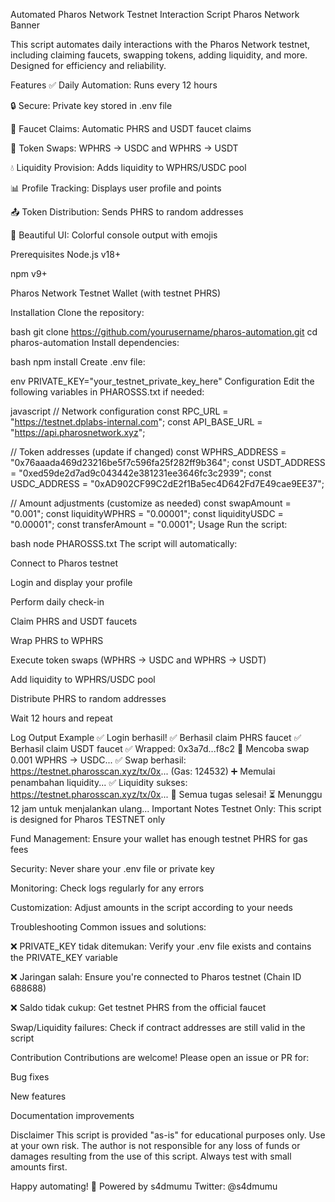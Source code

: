 Automated Pharos Network Testnet Interaction Script
Pharos Network Banner

This script automates daily interactions with the Pharos Network testnet, including claiming faucets, swapping tokens, adding liquidity, and more. Designed for efficiency and reliability.

Features
✅ Daily Automation: Runs every 12 hours

🔒 Secure: Private key stored in .env file

💸 Faucet Claims: Automatic PHRS and USDT faucet claims

🔁 Token Swaps: WPHRS → USDC and WPHRS → USDT

💧 Liquidity Provision: Adds liquidity to WPHRS/USDC pool

📊 Profile Tracking: Displays user profile and points

📤 Token Distribution: Sends PHRS to random addresses

🎨 Beautiful UI: Colorful console output with emojis

Prerequisites
Node.js v18+

npm v9+

Pharos Network Testnet Wallet (with testnet PHRS)

Installation
Clone the repository:

bash
git clone https://github.com/yourusername/pharos-automation.git
cd pharos-automation
Install dependencies:

bash
npm install
Create .env file:

env
PRIVATE_KEY="your_testnet_private_key_here"
Configuration
Edit the following variables in PHAROSSS.txt if needed:

javascript
// Network configuration
const RPC_URL = "https://testnet.dplabs-internal.com";
const API_BASE_URL = "https://api.pharosnetwork.xyz";

// Token addresses (update if changed)
const WPHRS_ADDRESS = "0x76aaada469d23216be5f7c596fa25f282ff9b364";
const USDT_ADDRESS = "0xed59de2d7ad9c043442e381231ee3646fc3c2939";
const USDC_ADDRESS = "0xAD902CF99C2dE2f1Ba5ec4D642Fd7E49cae9EE37";

// Amount adjustments (customize as needed)
const swapAmount = "0.001";
const liquidityWPHRS = "0.00001";
const liquidityUSDC = "0.00001";
const transferAmount = "0.0001";
Usage
Run the script:

bash
node PHAROSSS.txt
The script will automatically:

Connect to Pharos testnet

Login and display your profile

Perform daily check-in

Claim PHRS and USDT faucets

Wrap PHRS to WPHRS

Execute token swaps (WPHRS → USDC and WPHRS → USDT)

Add liquidity to WPHRS/USDC pool

Distribute PHRS to random addresses

Wait 12 hours and repeat

Log Output Example
✅ Login berhasil!
✅ Berhasil claim PHRS faucet
✅ Berhasil claim USDT faucet
✅ Wrapped: 0x3a7d...f8c2
🔄 Mencoba swap 0.001 WPHRS → USDC...
✅ Swap berhasil: https://testnet.pharosscan.xyz/tx/0x... (Gas: 124532)
➕ Memulai penambahan liquidity...
✅ Liquidity sukses: https://testnet.pharosscan.xyz/tx/0x...
🏁 Semua tugas selesai!
⏳ Menunggu 12 jam untuk menjalankan ulang...
Important Notes
Testnet Only: This script is designed for Pharos TESTNET only

Fund Management: Ensure your wallet has enough testnet PHRS for gas fees

Security: Never share your .env file or private key

Monitoring: Check logs regularly for any errors

Customization: Adjust amounts in the script according to your needs

Troubleshooting
Common issues and solutions:

❌ PRIVATE_KEY tidak ditemukan:
Verify your .env file exists and contains the PRIVATE_KEY variable

❌ Jaringan salah:
Ensure you're connected to Pharos testnet (Chain ID 688688)

❌ Saldo tidak cukup:
Get testnet PHRS from the official faucet

Swap/Liquidity failures:
Check if contract addresses are still valid in the script

Contribution
Contributions are welcome! Please open an issue or PR for:

Bug fixes

New features

Documentation improvements

Disclaimer
This script is provided "as-is" for educational purposes only. Use at your own risk. The author is not responsible for any loss of funds or damages resulting from the use of this script. Always test with small amounts first.

Happy automating! 🚀 Powered by s4dmumu
Twitter: @s4dmumu
